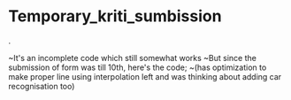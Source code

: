 # Temporary_kriti_sumbission
.



~It's an incomplete code which still somewhat works
~But since the submission of form was till 10th, here's the code;
~(has optimization to make proper line using interpolation left and was thinking about adding car recognisation too)
